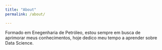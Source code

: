 ```yaml
---
title: "About"
permalink: /about/

---
```



Formado em Enegenharia de Petróleo, estou sempre em busca de aprimorar meus conhecimentos, 
hoje dedico meu tempo a aprender sobre Data Science.